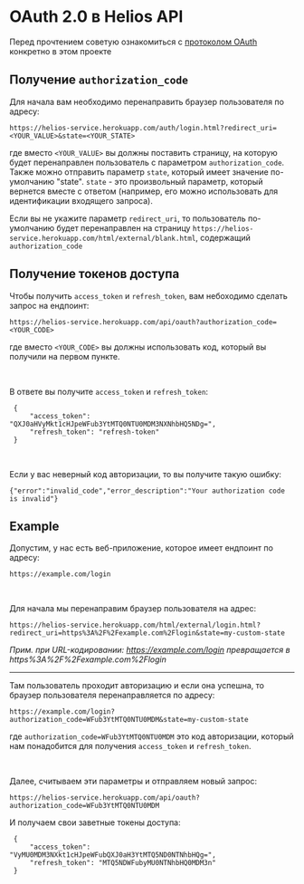 # OAuth 2.0 в Helios API

Перед прочтением советую ознакомиться с [протоколом OAuth](AboutTokensRU.md) конкретно в этом проекте

## Получение `authorization_code`
Для начала вам необходимо перенаправить браузер пользователя по адресу:
```text
https://helios-service.herokuapp.com/auth/login.html?redirect_uri=<YOUR_VALUE>&state=<YOUR_STATE>
```

где вместо `<YOUR_VALUE>` вы должны поставить страницу, на которую будет перенаправлен пользователь с 
параметром `authorization_code`. Также можно отправить параметр `state`, который имеет значение по-умолчанию "state". 
`state` - это произвольный параметр, который вернется вместе с ответом (например, его можно использовать для идентификации
входящего запроса). 

Если вы не укажите параметр `redirect_uri`, то пользователь по-умолчанию будет перенаправлен на страницу
`https://helios-service.herokuapp.com/html/external/blank.html`, содержащий `authorization_code`

## Получение токенов доступа
Чтобы получить `access_token` и `refresh_token`, вам небоходимо сделать запрос на ендпоинт:
```text
https://helios-service.herokuapp.com/api/oauth?authorization_code=<YOUR_CODE>
```
где вместо `<YOUR_CODE>` вы должны использовать код, который вы получили на первом пункте.

<br>

В ответе вы получите `access_token` и `refresh_token`:
```json5
 {
     "access_token": "QXJ0aHVyMkt1cHJpeWFub3YtMTQ0NTU0MDM3NXNhbHQ5NDg=",
     "refresh_token": "refresh-token"
 }
```

<br>

Если у вас неверный код авторизации, то вы получите такую ошибку:
```json5
{"error":"invalid_code","error_description":"Your authorization code is invalid"}
```

## Example

Допустим, у нас есть веб-приложение, которое имеет ендпоинт по адреcу:
```text
https://example.com/login
```

<br>

Для начала мы перенаправим браузер пользователя на адрес:
```text
https://helios-service.herokuapp.com/html/external/login.html?redirect_uri=https%3A%2F%2Fexample.com%2Flogin&state=my-custom-state
```

_Прим. при URL-кодировании: https://example.com/login превращается в https%3A%2F%2Fexample.com%2Flogin_
<hr>

Там пользователь проходит авторизацию и если она успешна, то браузер пользователя перенаправляется по адресу:
```text
https://example.com/login?authorization_code=WFub3YtMTQ0NTU0MDM&state=my-custom-state
```
где `authorization_code=WFub3YtMTQ0NTU0MDM` это код авторизации, который нам понадобится для получения `access_token` и `refresh_token`.

<br>

Далее, считываем эти параметры и отправляем новый запрос:
```text
https://helios-service.herokuapp.com/api/oauth?authorization_code=WFub3YtMTQ0NTU0MDM
```

И получаем свои заветные токены доступа:
```json5
 {
     "access_token": "VyMU0MDM3NXkt1cHJpeWFubQXJ0aH3YtMTQ5ND0NTNhbHQg=",
     "refresh_token": "MTQ5NDWFubyMU0NTNhbHQ0MDM3n"
 }
```
